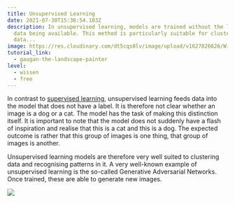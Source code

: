 ```yaml
---
title: Unsupervised Learning
date: 2021-07-30T15:36:54.103Z
description: In unsupervised learning, models are trained without the labelled
  data being available. This method is particularly suitable for clustering
  data...
image: https://res.cloudinary.com/dt5cqs0lv/image/upload/v1627826626/Wissen/Unsupervised%20Learning.png
tutorial_link:
  - gaugan-the-landscape-painter
level:
  - wissen
  - free
---
```


In contrast to [supervised learning](wissen/supervised-learning), unsupervised learning feeds data into the model that does not have a label. It is therefore not clear whether an image is a dog or a cat. The model has the task of making this distinction itself. It is important to note that the model does not suddenly have a flash of inspiration and realise that this is a cat and this is a dog. The expected outcome is rather that this group of images is one thing, that group of images is another.

Unsupervised learning models are therefore very well suited to clustering data and recognising patterns in it. A very well-known example of unsupervised learning is the so-called Generative Adversarial Networks. Once trained, these are able to generate new images.

![](https://res.cloudinary.com/dt5cqs0lv/image/upload/v1644323090/Wissen/fakes000000-unsupervised-2_kiiuhw.png)
